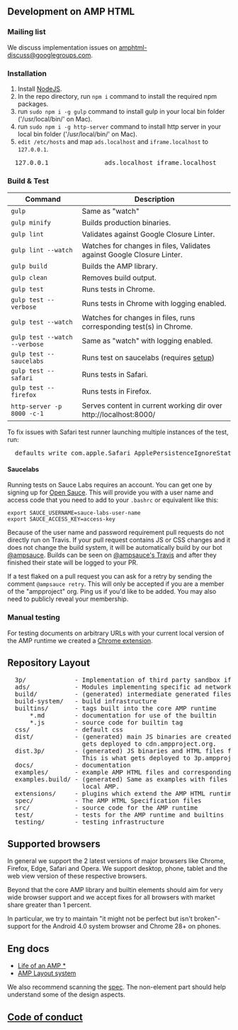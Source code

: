 <!---
Copyright 2015 The AMP HTML Authors. All Rights Reserved.

Licensed under the Apache License, Version 2.0 (the "License");
you may not use this file except in compliance with the License.
You may obtain a copy of the License at

      http://www.apache.org/licenses/LICENSE-2.0

Unless required by applicable law or agreed to in writing, software
distributed under the License is distributed on an "AS-IS" BASIS,
WITHOUT WARRANTIES OR CONDITIONS OF ANY KIND, either express or implied.
See the License for the specific language governing permissions and
limitations under the License.
-->

## Development on AMP HTML

### Mailing list

We discuss implementation issues on [amphtml-discuss@googlegroups.com](https://groups.google.com/forum/#!forum/amphtml-discuss).

### Installation

1. Install [NodeJS](https://nodejs.org).
2. In the repo directory, run `npm i` command to install the required npm packages.
4. run `sudo npm i -g gulp` command to install gulp in your local bin folder ('/usr/local/bin/' on Mac).
5. run `sudo npm i -g http-server` command to install http server in your local bin folder ('/usr/local/bin/' on Mac).
6. `edit /etc/hosts` and map `ads.localhost` and `iframe.localhost` to `127.0.0.1`.
<pre>
  127.0.0.1               ads.localhost iframe.localhost
</pre>

### Build & Test

| Command                       | Description                                                           |
| ----------------------------- | --------------------------------------------------------------------- |
| `gulp`                        | Same as "watch"                                                       |
| `gulp minify`                 | Builds production binaries.                                           |
| `gulp lint`                   | Validates against Google Closure Linter.                              |
| `gulp lint --watch`           | Watches for changes in files, Validates against Google Closure Linter.|
| `gulp build`                  | Builds the AMP library.                                               |
| `gulp clean`                  | Removes build output.                                                 |
| `gulp test`                   | Runs tests in Chrome.                                                 |
| `gulp test --verbose`         | Runs tests in Chrome with logging enabled.                            |
| `gulp test --watch`           | Watches for changes in files, runs corresponding test(s) in Chrome.   |
| `gulp test --watch --verbose` | Same as "watch" with logging enabled.                                 |
| `gulp test --saucelabs`       | Runs test on saucelabs (requires [setup](#saucelabs))                 |
| `gulp test --safari`          | Runs tests in Safari.                                                 |
| `gulp test --firefox`         | Runs tests in Firefox.                                                |
| `http-server -p 8000 -c-1`    | Serves content in current working dir over http://localhost:8000/     |

To fix issues with Safari test runner launching multiple instances of the test, run:
<pre>
  defaults write com.apple.Safari ApplePersistenceIgnoreState YES
</pre>

#### Saucelabs

Running tests on Sauce Labs requires an account. You can get one by signing up for [Open Sauce](https://saucelabs.com/opensauce/). This will provide you with a user name and access code that you need to add to your `.bashrc` or equivalent like this:

```
export SAUCE_USERNAME=sauce-labs-user-name
export SAUCE_ACCESS_KEY=access-key
```

Because of the user name and password requirement pull requests do not directly run on Travis. If your pull request contains JS or CSS changes and it does not change the build system, it will be automatically build by our bot [@ampsauce](https://github.com/ampsauce/amphtml). Builds can be seen on [@ampsauce's Travis](https://travis-ci.org/ampsauce/amphtml/builds) and after they finished their state will be logged to your PR.

If a test flaked on a pull request you can ask for a retry by sending the comment `@ampsauce retry`. This will only be accepted if you are a member of the "ampproject" org. Ping us if you'd like to be added. You may also need to publicly reveal your membership.

### Manual testing

For testing documents on arbitrary URLs with your current local version of the AMP runtime we created a [Chrome extension](testing/local-amp-chrome-extension/README.md).

## Repository Layout
<pre>
  3p/             - Implementation of third party sandbox iframes.
  ads/            - Modules implementing specific ad networks used in <amp-ad>
  build/          - (generated) intermediate generated files
  build-system/   - build infrastructure
  builtins/       - tags built into the core AMP runtime
      *.md        - documentation for use of the builtin
      *.js        - source code for builtin tag
  css/            - default css
  dist/           - (generated) main JS binaries are created here. This is what
                    gets deployed to cdn.ampproject.org.
  dist.3p/        - (generated) JS binaries and HTML files for 3p embeds and ads.
                    This is what gets deployed to 3p.ampproject.net.
  docs/           - documentation
  examples/       - example AMP HTML files and corresponding assets
  examples.build/ - (generated) Same as examples with files pointing to the
                    local AMP.
  extensions/     - plugins which extend the AMP HTML runtime's core set of tags
  spec/           - The AMP HTML Specification files
  src/            - source code for the AMP runtime
  test/           - tests for the AMP runtime and builtins
  testing/        - testing infrastructure
</pre>

## Supported browsers

In general we support the 2 latest versions of major browsers like Chrome, Firefox, Edge, Safari and Opera. We support desktop, phone, tablet and the web view version of these respective browsers.

Beyond that the core AMP library and builtin elements should aim for very wide browser support and we accept fixes for all browsers with market share greater than 1 percent.

In particular, we try to maintain "it might not be perfect but isn't broken"-support for the Android 4.0 system browser and Chrome 28+ on phones.

## Eng docs

- [Life of an AMP *](https://docs.google.com/document/d/1WdNj3qNFDmtI--c2PqyRYrPrxSg2a-93z5iX0SzoQS0/edit#)
- [AMP Layout system](spec/amp-html-layout.md)

We also recommend scanning the [spec](spec/). The non-element part should help understand some of the design aspects.

## [Code of conduct](CODE_OF_CONDUCT.md)
